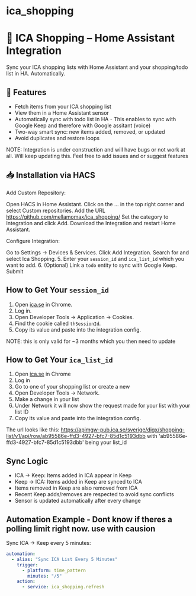 # ica_shopping

# 🛒 ICA Shopping – Home Assistant Integration

Sync your ICA shopping lists with Home Assistant and your shopping/todo list in HA. Automatically.

## 🔧 Features

- Fetch items from your ICA shopping list
- View them in a Home Assistant sensor
- Automatically sync with todo list in HA - This enables to sync with Google Keep and therefore with Google assitant (voice)
- Two-way smart sync: new items added, removed, or updated
- Avoid duplicates and restore loops

NOTE: Integration is under construction and will have bugs or not work at all.
Will keep updating this. Feel free to add issues and or suggest features


## 📥 Installation via HACS

Add Custom Repository:

Open HACS in Home Assistant.
Click on the ... in the top right corner and select Custom repositories.
Add the URL https://github.com/mellamomax/ica_shopping/
Set the category to Integration and click Add.
Download the Integration and restart Home Assistant.

Configure Integration:

Go to Settings -> Devices & Services.
Click Add Integration.
Search for and select Ica Shopping.
5. Enter your `session_id` and `ica_list_id` which you want to add.
6. (Optional) Link a `todo` entity to sync with Google Keep.
Submit

## How to Get Your `session_id`

1. Open [ica.se](https://www.ica.se) in Chrome.
2. Log in.
3. Open Developer Tools → Application → Cookies.
4. Find the cookie called `thSessionId`.
5. Copy its value and paste into the integration config.

NOTE: this is only valid for ~3 months which you then need to update


## How to Get Your `ica_list_id`

1. Open [ica.se](https://www.ica.se) in Chrome
2. Log in
3. Go to one of your shopping list or create a new
4. Open Developer Tools → Network.
5. Make a change in your list
6. Under Network it will now show the request made for your list with your list ID
7. Copy its value and paste into the integration config.

The url looks like this:
https://apimgw-pub.ica.se/sverige/digx/shopping-list/v1/api/row/ab95586e-ffd3-4927-bfc7-85d1c5193dbb
with 'ab95586e-ffd3-4927-bfc7-85d1c5193dbb' being your list_id


## Sync Logic

- ICA → Keep: Items added in ICA appear in Keep
- Keep → ICA: Items added in Keep are synced to ICA
- Items removed in Keep are also removed from ICA
- Recent Keep adds/removes are respected to avoid sync conflicts
- Sensor is updated automatically after every change


## Automation Example - Dont know if theres a polling limit right now. use with causion

Sync ICA → Keep every 5 minutes:

```yaml
automation:
  - alias: "Sync ICA List Every 5 Minutes"
    trigger:
      - platform: time_pattern
        minutes: "/5"
    action:
      - service: ica_shopping.refresh
```